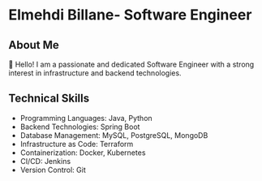 # Elmehdi Billane- Software Engineer

## About Me

👋 Hello! I am a passionate and dedicated Software Engineer with a strong interest in infrastructure and backend technologies.


## Technical Skills

- Programming Languages: Java, Python 
- Backend Technologies: Spring Boot
- Database Management: MySQL, PostgreSQL, MongoDB
- Infrastructure as Code: Terraform
- Containerization: Docker, Kubernetes
- CI/CD: Jenkins
- Version Control: Git
  


